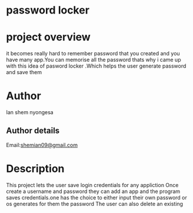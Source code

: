 # password locker

# project overview
it becomes really hard to remember password that you created and you have many app.You can memorise all the password thats why i came up with this idea of pasword locker .Which helps the user generate password and save them

# Author

Ian shem nyongesa
## Author details

Email:shemian09@gmail.com

# Description
This project lets the user save login credentials for any appliction Once create a username and password they can add an app and the program saves credentials.one has the choice to either input their own password or os generates for them the password
The user can also delete an existing 